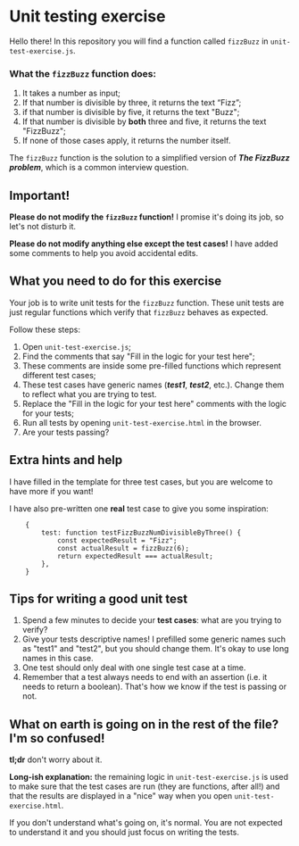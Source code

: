 # Unit testing exercise

Hello there!
In this repository you will find a function called `fizzBuzz` in `unit-test-exercise.js`.

### What the `fizzBuzz` function does:

1. It takes a number as input;
2. If that number is divisible by three, it returns the text “Fizz”;
3. if that number is divisible by five, it returns the text "Buzz";
4. If that number is divisible by **both** three and five, it returns the text "FizzBuzz";
5. If none of those cases apply, it returns the number itself.

The `fizzBuzz` function is the solution to a simplified version of **_The FizzBuzz problem_**, which is a common interview question.

## Important!

**Please do not modify the `fizzBuzz` function!**
I promise it's doing its job, so let's not disturb it.

**Please do not modify anything else except the test cases!**
I have added some comments to help you avoid accidental edits.

## What you need to do for this exercise

Your job is to write unit tests for the `fizzBuzz` function.
These unit tests are just regular functions which verify that `fizzBuzz` behaves as expected.

Follow these steps:

1. Open `unit-test-exercise.js`;
2. Find the comments that say "Fill in the logic for your test here";
3. These comments are inside some pre-filled functions which represent different test cases;
4. These test cases have generic names (**_test1_**, **_test2_**, etc.). Change them to reflect what you are trying to test.
5. Replace the "Fill in the logic for your test here" comments with the logic for your tests;
6. Run all tests by opening `unit-test-exercise.html` in the browser.
7. Are your tests passing?

## Extra hints and help

I have filled in the template for three test cases, but you are welcome to have more if you want!

I have also pre-written one **real** test case to give you some inspiration:

```
    {
        test: function testFizzBuzzNumDivisibleByThree() {
            const expectedResult = "Fizz";
            const actualResult = fizzBuzz(6);
            return expectedResult === actualResult;
        },
    }
```

## Tips for writing a good unit test

1. Spend a few minutes to decide your **test cases**: what are you trying to verify?
2. Give your tests descriptive names! I prefilled some generic names such as "test1" and "test2", but you should change them. It's okay to use long names in this case.
3. One test should only deal with one single test case at a time.
4. Remember that a test always needs to end with an assertion (i.e. it needs to return a boolean). That's how we know if the test is passing or not.

## What on earth is going on in the rest of the file? I'm so confused!

**tl;dr** don't worry about it.

**Long-ish explanation:** the remaining logic in `unit-test-exercise.js` is used to make sure that the test cases are run (they are functions, after all!) and that the results are displayed in a "nice" way when you open `unit-test-exercise.html`.

If you don't understand what's going on, it's normal. You are not expected to understand it and you should just focus on writing the tests.
